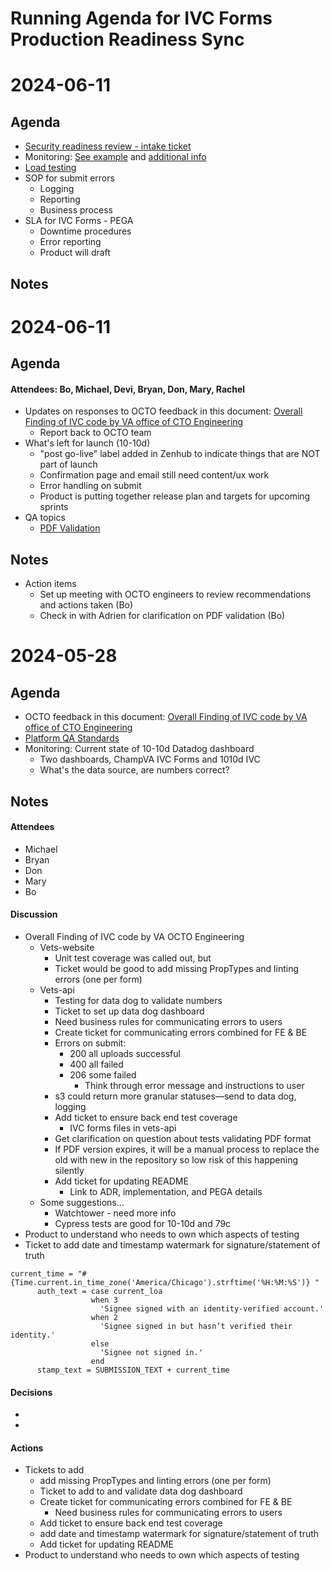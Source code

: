 # Running Agenda for IVC Forms Production Readiness Sync

# 2024-06-11
## Agenda
- [Security readiness review - intake ticket](https://github.com/department-of-veterans-affairs/va.gov-team/issues/78216)
- Monitoring: [See example](https://github.com/department-of-veterans-affairs/va.gov-team/blob/master/products/health-care/application/va-application/10-10EZ%20Form/Existing%20Monitors%20and%20Alerts.md) and [additional info](https://depo-platform-documentation.scrollhelp.site/developer-docs/monitoring-performance)
- [Load testing](https://depo-platform-documentation.scrollhelp.site/developer-docs/load-tests)
- SOP for submit errors
   - Logging
   - Reporting
   - Business process
- SLA for IVC Forms - PEGA
   - Downtime procedures
   - Error reporting
   - Product will draft
## Notes

# 2024-06-11
## Agenda
#### Attendees: Bo, Michael, Devi, Bryan, Don, Mary, Rachel

- Updates on responses to OCTO feedback in this document: [Overall Finding of IVC code by VA office of CTO Engineering](https://dvagov-my.sharepoint.com/:w:/r/personal/premal_shah_va_gov/_layouts/15/Doc.aspx?sourcedoc=%7B22A7CC02-9D93-47A8-800C-9ECBC90FA513%7D&file=Overall%20Finding%20of%20IVC%20code%20by%20VA%20office%20of%20CTO%20Engineering.docx&action=default&mobileredirect=true)
   - Report back to OCTO team
- What's left for launch (10-10d)
   - "post go-live" label added in Zenhub to indicate things that are NOT part of launch
   - Confirmation page and email still need content/ux work
   - Error handling on submit
   - Product is putting together release plan and targets for upcoming sprints
- QA topics
   - [PDF Validation](https://dsva.slack.com/archives/C068Y3ZFKNJ/p1718057908811949?thread_ts=1717690517.038599&cid=C068Y3ZFKNJ)

## Notes
- Action items
   - Set up meeting with OCTO engineers to review recommendations and actions taken (Bo)
   - Check in with Adrien for clarification on PDF validation (Bo)


# 2024-05-28
## Agenda
- OCTO feedback in this document: [Overall Finding of IVC code by VA office of CTO Engineering](https://dvagov-my.sharepoint.com/:w:/r/personal/premal_shah_va_gov/_layouts/15/Doc.aspx?sourcedoc=%7B22A7CC02-9D93-47A8-800C-9ECBC90FA513%7D&file=Overall%20Finding%20of%20IVC%20code%20by%20VA%20office%20of%20CTO%20Engineering.docx&action=default&mobileredirect=true)
- [Platform QA Standards](https://depo-platform-documentation.scrollhelp.site/developer-docs/quality-assurance-standards#QAstandards-regression-test-planRegressionTestPlan)
- Monitoring: Current state of 10-10d Datadog dashboard
   - Two dashboards, ChampVA IVC Forms and 1010d IVC
   - What's the data source, are numbers correct?
## Notes

#### Attendees
* Michael
* Bryan
* Don
* Mary
* Bo

#### Discussion
- Overall Finding of IVC code by VA OCTO Engineering
  * Vets-website
    * Unit test coverage was called out, but 
    * Ticket would be good to add missing PropTypes and linting errors (one per form)
  * Vets-api
    * Testing for data dog to validate numbers
    * Ticket to set up data dog dashboard
    * Need business rules for communicating errors to users
    * Create ticket for communicating errors combined for FE & BE
    * Errors on submit: 
      * 200 all uploads successful
      * 400 all failed
      * 206 some failed
        * Think through error message and instructions to user
    * s3 could return more granular statuses—send to data dog, logging
    * Add ticket to ensure back end test coverage
      * IVC forms files in vets-api
    * Get clarification on question about tests validating PDF format
    * If PDF version expires, it will be a manual process to replace the old with new in the repository so low risk of this happening silently
    * Add ticket for updating README
      * Link to ADR, implementation, and PEGA details
  * Some suggestions…
    * Watchtower - need more info
    * Cypress tests are good for 10-10d and 79c
- Product to understand who needs to own which aspects of testing
- Ticket to add date and timestamp watermark for signature/statement of truth

```
current_time = "#{Time.current.in_time_zone('America/Chicago').strftime('%H:%M:%S')} "
      auth_text = case current_loa
                  when 3
                    'Signee signed with an identity-verified account.'
                  when 2
                    'Signee signed in but hasn’t verified their identity.'
                  else
                    'Signee not signed in.'
                  end
      stamp_text = SUBMISSION_TEXT + current_time
```

#### Decisions
* 
* 

#### Actions
- Tickets to add
  - add missing PropTypes and linting errors (one per form)
  - Ticket to add to and validate data dog dashboard
  - Create ticket for communicating errors combined for FE & BE
    - Need business rules for communicating errors to users
  - Add ticket to ensure back end test coverage
  - add date and timestamp watermark for signature/statement of truth
  - Add ticket for updating README
- Product to understand who needs to own which aspects of testing
